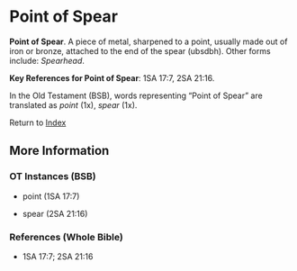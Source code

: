 # Point of Spear
**Point of Spear**. 
A piece of metal, sharpened to a point, usually made out of iron or bronze, attached to the end of the spear (ubsdbh). 
Other forms include: 
*Spearhead*. 


**Key References for Point of Spear**: 
1SA 17:7, 2SA 21:16. 


In the Old Testament (BSB), words representing “Point of Spear” are translated as 
*point* (1x), *spear* (1x). 




Return to [Index](00-Index.md)

## More Information

### OT Instances (BSB)

* point (1SA 17:7)

* spear (2SA 21:16)



### References (Whole Bible)

* 1SA 17:7; 2SA 21:16



